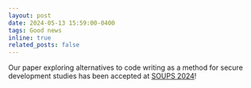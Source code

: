 ```yaml
---
layout: post
date: 2024-05-13 15:59:00-0400
tags: Good news
inline: true
related_posts: false
---
```


Our paper exploring alternatives to code writing as a method for secure development studies has been accepted at <a href="https://www.usenix.org/conference/soups2024">SOUPS 2024</a>!